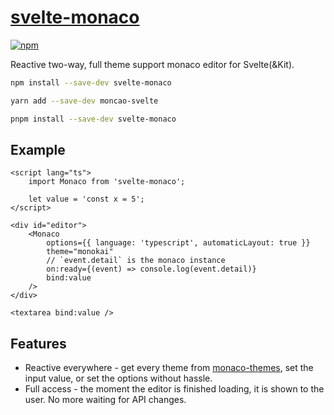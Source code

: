 # [svelte-monaco](https://leodog896.github.io/svelte-monaco)

[![npm](https://img.shields.io/npm/v/svelte-monaco)](https://npmjs.com/package/svelte-monaco)

Reactive two-way, full theme support monaco editor for Svelte(&Kit).

```sh
npm install --save-dev svelte-monaco
```

```sh
yarn add --save-dev moncao-svelte
```

```sh
pnpm install --save-dev svelte-monaco
```

## Example

```svelte
<script lang="ts">
	import Monaco from 'svelte-monaco';

	let value = 'const x = 5';
</script>

<div id="editor">
	<Monaco
		options={{ language: 'typescript', automaticLayout: true }}
		theme="monokai"
		// `event.detail` is the monaco instance
		on:ready={(event) => console.log(event.detail)}
		bind:value
	/>
</div>

<textarea bind:value />
```

## Features
- Reactive everywhere - get every theme from [monaco-themes](https://github.com/brijeshb42/monaco-themes), set the input value, or set the options without hassle.
- Full access - the moment the editor is finished loading, it is shown to the user. No more waiting for API changes.
